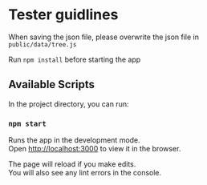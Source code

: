 # Tester guidlines

When saving the json file, please overwrite the json file in `public/data/tree.js`

Run `npm install` before starting the app

## Available Scripts

In the project directory, you can run:

### `npm start`

Runs the app in the development mode.\
Open [http://localhost:3000](http://localhost:3000) to view it in the browser.

The page will reload if you make edits.\
You will also see any lint errors in the console.
